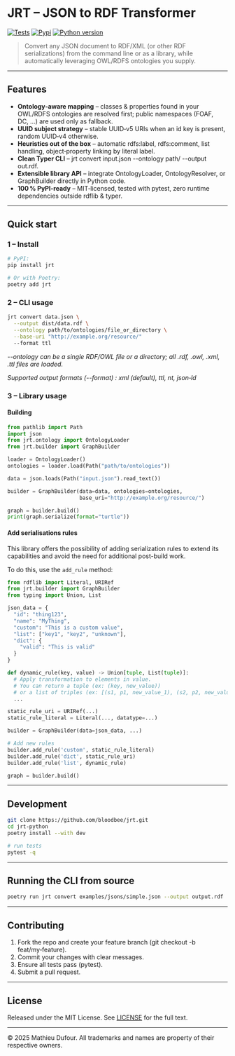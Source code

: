 # JRT – JSON to RDF Transformer


[![Tests](https://img.shields.io/github/actions/workflow/status/bloodbee/jrt/tests.yml)](https://github.com/bloodbee/jrt/actions/workflows/tests.yml)
[![Pypi](https://img.shields.io/pypi/v/jrt)](https://pypi.org/project/jrt/)
[![Python version](https://img.shields.io/static/v1?label=Python&message=3.10|3.11&color=blue)](https://www.python.org/downloads/)

> Convert any JSON document to RDF/XML (or other RDF serializations) from the command line or as a library, while automatically leveraging OWL/RDFS ontologies you supply.

---

## Features
- **Ontology‑aware mapping** – classes & properties found in your OWL/RDFS ontologies are resolved first; public namespaces (FOAF, DC, …) are used only as fallback.
- **UUID subject strategy** – stable UUID‑v5 URIs when an id key is present, random UUID‑v4 otherwise.
- **Heuristics out of the box** – automatic rdfs:label, rdfs:comment, list handling, object‑property linking by literal label.
- **Clean Typer CLI** – jrt convert input.json --ontology path/ --output out.rdf.
- **Extensible library API** – integrate OntologyLoader, OntologyResolver, or GraphBuilder directly in Python code.
- **100 % PyPI‑ready** – MIT‑licensed, tested with pytest, zero runtime dependencies outside rdflib & typer.

---

## Quick start

### 1 – Install

```bash
# PyPI:
pip install jrt

# Or with Poetry:
poetry add jrt
```

### 2 – CLI usage

```bash
jrt convert data.json \
  --output dist/data.rdf \
  --ontology path/to/ontologies/file_or_directory \
  --base-uri "http://example.org/resource/"
  --format ttl
```

*--ontology can be a single RDF/OWL file or a directory; all .rdf, .owl, .xml, .ttl files are loaded.*

*Supported output formats (--format) : xml (default), ttl, nt, json‑ld*

### 3 – Library usage

#### Building

```python
from pathlib import Path
import json
from jrt.ontology import OntologyLoader
from jrt.builder import GraphBuilder

loader = OntologyLoader()
ontologies = loader.load(Path("path/to/ontologies"))

data = json.loads(Path("input.json").read_text())

builder = GraphBuilder(data=data, ontologies=ontologies,
                       base_uri="http://example.org/resource/")

graph = builder.build()
print(graph.serialize(format="turtle"))
```

#### Add serialisations rules

This library offers the possibility of adding serialization rules to extend its capabilities and avoid the need for additional post-build work.

To do this, use the `add_rule` method:

```python
from rdflib import Literal, URIRef
from jrt.builder import GraphBuilder
from typing import Union, List

json_data = {
  "id": "thing123",
  "name": "MyThing",
  "custom": "This is a custom value",
  "list": ["key1", "key2", "unknown"],
  "dict": {
    "valid": "This is valid"
  }
}

def dynamic_rule(key, value) -> Union[tuple, List(tuple)]:
  # Apply transformation to elements in value.
  # You can return a tuple (ex: (key, new_value))
  # or a list of triples (ex: [(s1, p1, new_value_1), (s2, p2, new_value_2)])
  ...

static_rule_uri = URIRef(...)
static_rule_literal = Literal(..., datatype=...)

builder = GraphBuilder(data=json_data, ...)

# Add new rules
builder.add_rule('custom', static_rule_literal)
builder.add_rule('dict', static_rule_uri)
builder.add_rule('list', dynamic_rule)

graph = builder.build()
```

---

## Development

```bash
git clone https://github.com/bloodbee/jrt.git
cd jrt-python
poetry install --with dev

# run tests
pytest -q
```

---

## Running the CLI from source

```bash
poetry run jrt convert examples/jsons/simple.json --output output.rdf
```

---

## Contributing

1. Fork the repo and create your feature branch (git checkout -b feat/my‑feature).
2. Commit your changes with clear messages.
3. Ensure all tests pass (pytest).
4. Submit a pull request.

---

## License

Released under the MIT License. See [LICENSE](/LICENSE) for the full text.

---

© 2025 Mathieu Dufour. All trademarks and names are property of their respective owners.